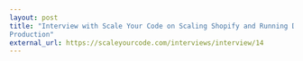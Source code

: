 ```yaml
---
layout: post
title: "Interview with Scale Your Code on Scaling Shopify and Running Docker in
Production"
external_url: https://scaleyourcode.com/interviews/interview/14
---
```

